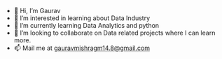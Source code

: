 - 👋 Hi, I’m Gaurav
- 👀 I’m interested in learning about Data Industry
- 🌱 I’m currently learning Data Analytics and python 
- 💞️ I’m looking to collaborate on Data related projects where I can learn more.
- 📫 Mail me at gauravmishragm14.8@gmail.com


<!---
Gmgaurav7/Gmgaurav7 is a ✨ special ✨ repository because its `README.md` (this file) appears on your GitHub profile.
You can click the Preview link to take a look at your changes.
--->
